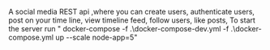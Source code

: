 A social media REST api ,where you can create users,
authenticate users,
post on your time line,
view timeline feed,
follow users,
like posts,
To start  the server run " docker-compose -f .\docker-compose-dev.yml -f .\docker-compose.yml up --scale node-app=5"
